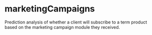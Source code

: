 # marketingCampaigns
Prediction analysis of whether a client will subscribe to a term product based on the marketing campaign module they received.
